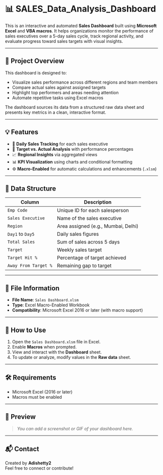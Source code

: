 # 📊 SALES_Data_Analysis_Dashboard

This is an interactive and automated **Sales Dashboard** built using **Microsoft Excel** and **VBA macros**. It helps organizations monitor the performance of sales executives over a 5-day sales cycle, track regional activity, and evaluate progress toward sales targets with visual insights.

---

## 🔧 Project Overview

This dashboard is designed to:
- Visualize sales performance across different regions and team members
- Compare actual sales against assigned targets
- Highlight top performers and areas needing attention
- Automate repetitive tasks using Excel macros

The dashboard sources its data from a structured raw data sheet and presents key metrics in a clean, interactive format.

---

## 💡 Features

- 📅 **Daily Sales Tracking** for each sales executive
- 🎯 **Target vs. Actual Analysis** with performance percentages
- 📈 **Regional Insights** via aggregated views
- 📊 **KPI Visualization** using charts and conditional formatting
- ⚙️ **Macro-Enabled** for automatic calculations and enhancements (`.xlsm`)

---

## 🧾 Data Structure

| Column               | Description                                |
|----------------------|--------------------------------------------|
| `Emp Code`           | Unique ID for each salesperson             |
| `Sales Executive`    | Name of the sales executive                |
| `Region`             | Area assigned (e.g., Mumbai, Delhi)        |
| `Day1` to `Day5`     | Daily sales figures                        |
| `Total Sales`        | Sum of sales across 5 days                 |
| `Target`             | Weekly sales target                        |
| `Target Hit %`       | Percentage of target achieved              |
| `Away From Target %` | Remaining gap to target                    |

---

## 📁 File Information

- **File Name**: `Sales Dashboard.xlsm`
- **Type**: Excel Macro-Enabled Workbook
- **Compatibility**: Microsoft Excel 2016 or later (with macro support)

---

## 🚀 How to Use

1. Open the `Sales Dashboard.xlsm` file in Excel.
2. Enable **Macros** when prompted.
3. View and interact with the **Dashboard** sheet.
4. To update or analyze, modify values in the **Raw data** sheet.

---

## 🛠 Requirements

- Microsoft Excel (2016 or later)
- Macros must be enabled

---

## 📸 Preview

> _You can add a screenshot or GIF of your dashboard here._

---

## 📬 Contact

Created by **Adishetty2**  
Feel free to connect or contribute!

